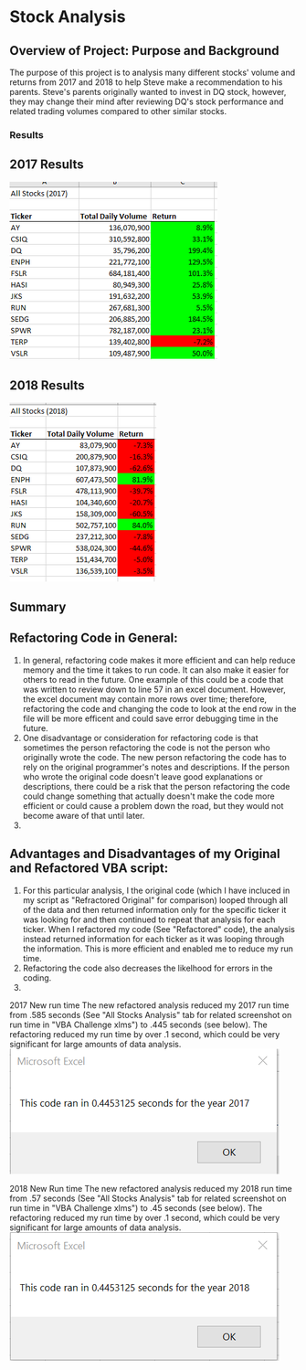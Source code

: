 # Stock Analysis

## Overview of Project: Purpose and Background
The purpose of this project is to analysis many different stocks' volume and returns from 2017 and 2018 to help Steve make a recommendation to his parents.  Steve's parents originally wanted to invest in DQ stock, however, they may change their mind after reviewing DQ's stock performance and related trading volumes compared to other similar stocks.

### Results
## 2017 Results

![image_name](https://github.com/jessicameyer23/stock-analysis/blob/main/Resources/2017%20Picture%20of%20Returns%202022-01-06%20075403.png)

## 2018 Results
![image_name](https://github.com/jessicameyer23/stock-analysis/blob/main/Resources/2018%20Picture%20of%20Returns%202022-01-06%20075516.png)


## Summary

   ## Refactoring Code in General:
1. In general, refactoring code makes it more efficient and can help reduce memory and the time it takes to run code.  It can also make it easier for others to read in the future.  One example of this could be a code that was written to review down to line 57 in an excel document.  However, the excel document may contain more rows over time; therefore, refactoring the code and changing the code to look at the end row in the file will be more efficent and could save error debugging time in the future. 
2. One disadvantage or consideration for refactoring code is that sometimes the person refactoring the code is not the person who originally wrote the code.  The new person refactoring the code has to rely on the original programmer's notes and descriptions. If the person who wrote the original code doesn't leave good explanations or descriptions, there could be a risk that the person refactoring the code could change something that actually doesn't make the code more efficient or could cause a problem down the road, but they would not become aware of that until later.
3.
  ## Advantages and Disadvantages of my Original and Refactored VBA script:
1.  For this particular analysis, I the original code (which I have incluced in my script as "Refractored Original" for comparison) looped through all of the data and then returned information only for the specific ticker it was looking for and then continued to repeat that analysis for each ticker.  When I refactored my code (See "Refactored" code), the analysis instead returned information for each ticker as it was looping through the information.  This is more efficient and enabled me to reduce my run time.
2.  Refactoring the code also decreases the likelhood for errors in the coding.  
3.
2017 New run time
The new refactored analysis reduced my 2017 run time from .585 seconds (See "All Stocks Analysis" tab for related screenshot on run time in "VBA Challenge xlms") to .445 seconds (see below).  The refactoring reduced my run time by over .1 second, which could be very significant for large amounts of data analysis.
![image_name](https://github.com/jessicameyer23/stock-analysis/blob/main/Resources/2017%202022-01-05%20173432.png)


2018 New Run time
The new refactored analysis reduced my 2018 run time from .57 seconds (See "All Stocks Analysis" tab for related screenshot on run time in "VBA Challenge xlms") to .45 seconds (see below).  The refactoring reduced my run time by over .1 second, which could be very significant for large amounts of data analysis.
![image_name](https://github.com/jessicameyer23/stock-analysis/blob/main/Resources/2018%202022-01-05%20173305.png)

